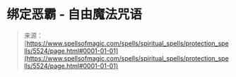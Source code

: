 <!--yml

分类：未分类

日期：2024年06月12日 18:39:45

-->

# 绑定恶霸 - 自由魔法咒语

> 来源：[https://www.spellsofmagic.com/spells/spiritual_spells/protection_spells/5524/page.html#0001-01-01](https://www.spellsofmagic.com/spells/spiritual_spells/protection_spells/5524/page.html#0001-01-01)
